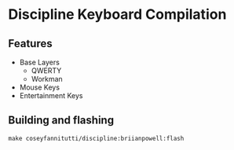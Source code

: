 # Discipline Keyboard Compilation

## Features

- Base Layers
    - QWERTY
    - Workman
- Mouse Keys
- Entertainment Keys

## Building and flashing

```
make coseyfannitutti/discipline:briianpowell:flash
```

